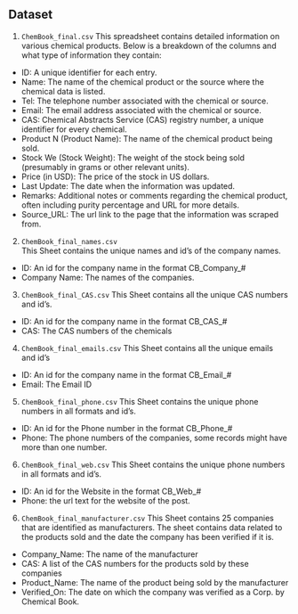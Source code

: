 ## Dataset 
1. `ChemBook_final.csv`
This spreadsheet contains detailed information on various chemical products. Below is a breakdown of the columns and what type of information they contain: 
- ID: A unique identifier for each entry. 
- Name: The name of the chemical product or the source where the chemical data is listed. 
- Tel: The telephone number associated with the chemical or source. 
- Email: The email address associated with the chemical or source. 
- CAS: Chemical Abstracts Service (CAS) registry number, a unique identifier for every chemical. 
- Product N (Product Name): The name of the chemical product being sold. 
- Stock We (Stock Weight): The weight of the stock being sold (presumably in grams or other relevant units). 
- Price (in USD): The price of the stock in US dollars. 
- Last Update: The date when the information was updated. 
- Remarks: Additional notes or comments regarding the chemical product, often including purity percentage and URL for more details. 
- Source_URL: The url link to the page that the information was scraped from. 
 
 
2. `ChemBook_final_names.csv`  
This Sheet contains the unique names and id’s of the company names. 
- ID: An id for the company name in the format CB_Company_# 
- Company Name: The names of the companies. 
 
 
3. `ChemBook_final_CAS.csv` 
This Sheet contains all the unique CAS numbers and id’s.  
-	ID: An id for the company name in the format CB_CAS_# 
- CAS: The CAS numbers of the chemicals 
 
4. `ChemBook_final_emails.csv` 
This Sheet contains all the unique emails and id’s  
- ID: An id for the company name in the format CB_Email_# 
- Email: The Email ID 
 
5. `ChemBook_final_phone.csv` 
This Sheet contains the unique phone numbers in all formats and id’s. 
- ID: An id for the Phone number in the format CB_Phone_# 
- Phone: The phone numbers of the companies, some records might have more than one number.

6. `ChemBook_final_web.csv` 
This Sheet contains the unique phone numbers in all formats and id’s. 
- ID: An id for the Website in the format CB_Web_# 
- Phone: the url text for the website of the post. 

6. `ChemBook_final_manufacturer.csv` 
This Sheet contains 25 companies that are identified as manufacturers. The sheet contains data related to the products sold and the date the company has been verified if it is.
- Company_Name: The name of the manufacturer
- CAS: A list of the CAS numbers for the products sold by these companies
- Product_Name: The name of the product being sold by the manufacturer
- Verified_On: The date on which the company was verified as a Corp. by Chemical Book.
